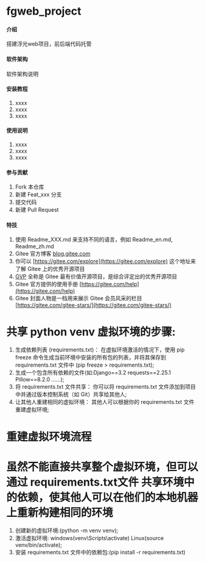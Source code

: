 # fgweb_project

#### 介绍
搭建浮光web项目，前后端代码托管

#### 软件架构
软件架构说明


#### 安装教程

1.  xxxx
2.  xxxx
3.  xxxx

#### 使用说明

1.  xxxx
2.  xxxx
3.  xxxx

#### 参与贡献

1.  Fork 本仓库
2.  新建 Feat_xxx 分支
3.  提交代码
4.  新建 Pull Request


#### 特技

1.  使用 Readme\_XXX.md 来支持不同的语言，例如 Readme\_en.md, Readme\_zh.md
2.  Gitee 官方博客 [blog.gitee.com](https://blog.gitee.com)
3.  你可以 [https://gitee.com/explore](https://gitee.com/explore) 这个地址来了解 Gitee 上的优秀开源项目
4.  [GVP](https://gitee.com/gvp) 全称是 Gitee 最有价值开源项目，是综合评定出的优秀开源项目
5.  Gitee 官方提供的使用手册 [https://gitee.com/help](https://gitee.com/help)
6.  Gitee 封面人物是一档用来展示 Gitee 会员风采的栏目 [https://gitee.com/gitee-stars/](https://gitee.com/gitee-stars/)


# 共享 python venv 虚拟环境的步骤:
1. 生成依赖列表 (requirements.txt)： 在虚拟环境激活的情况下，使用 pip freeze 命令生成当前环境中安装的所有包的列表，并将其保存到 requirements.txt 文件中 (pip freeze > requirements.txt);
2. 生成一个包含所有依赖的文件(如:Django==3.2 requests==2.25.1 Pillow==8.2.0 ......);
3. 将 requirements.txt 文件共享： 你可以将 requirements.txt 文件添加到项目中并通过版本控制系统（如 Git）共享给其他人;
4. 让其他人重建相同的虚拟环境： 其他人可以根据你的 requirements.txt 文件重建虚拟环境;

# 重建虚拟环境流程
# 虽然不能直接共享整个虚拟环境，但可以通过 requirements.txt文件 共享环境中的依赖，使其他人可以在他们的本地机器上重新构建相同的环境
1. 创建新的虚拟环境:(python -m venv venv);
2. 激活虚拟环境: windows(venv\Scripts\activate) Linux(source venv/bin/activate);
3. 安装 requirements.txt 文件中的依赖包:(pip install -r requirements.txt)
    